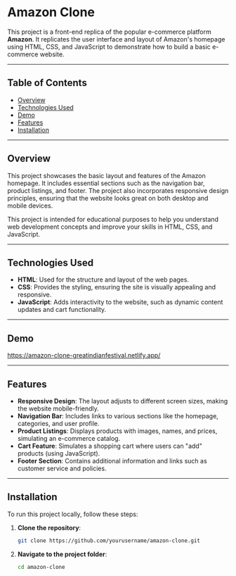# Amazon Clone 

This project is a front-end replica of the popular e-commerce platform **Amazon**. It replicates the user interface and layout of Amazon's homepage using HTML, CSS, and JavaScript to demonstrate how to build a basic e-commerce website.

---

## Table of Contents

- [Overview](#overview)
- [Technologies Used](#technologies-used)
- [Demo](#demo)
- [Features](#features)
- [Installation](#installation)

---

## Overview

This project showcases the basic layout and features of the Amazon homepage. It includes essential sections such as the navigation bar, product listings, and footer. The project also incorporates responsive design principles, ensuring that the website looks great on both desktop and mobile devices.

This project is intended for educational purposes to help you understand web development concepts and improve your skills in HTML, CSS, and JavaScript.

---

## Technologies Used

- **HTML**: Used for the structure and layout of the web pages.
- **CSS**: Provides the styling, ensuring the site is visually appealing and responsive.
- **JavaScript**: Adds interactivity to the website, such as dynamic content updates and cart functionality.

---

## Demo

https://amazon-clone-greatindianfestival.netlify.app/

---

## Features

- **Responsive Design**: The layout adjusts to different screen sizes, making the website mobile-friendly.
- **Navigation Bar**: Includes links to various sections like the homepage, categories, and user profile.
- **Product Listings**: Displays products with images, names, and prices, simulating an e-commerce catalog.
- **Cart Feature**: Simulates a shopping cart where users can "add" products (using JavaScript).
- **Footer Section**: Contains additional information and links such as customer service and policies.

---

## Installation

To run this project locally, follow these steps:

1. **Clone the repository**:
   ```bash
   git clone https://github.com/yourusername/amazon-clone.git
2. **Navigate to the project folder**:
   ```bash
   cd amazon-clone

